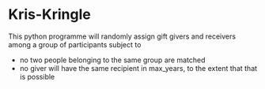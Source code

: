 # Kris-Kringle

This python programme will randomly assign gift givers and receivers among a group of participants subject to
- no two people belonging to the same group are matched
- no giver will have the same recipient in max_years, to the extent that that is possible
